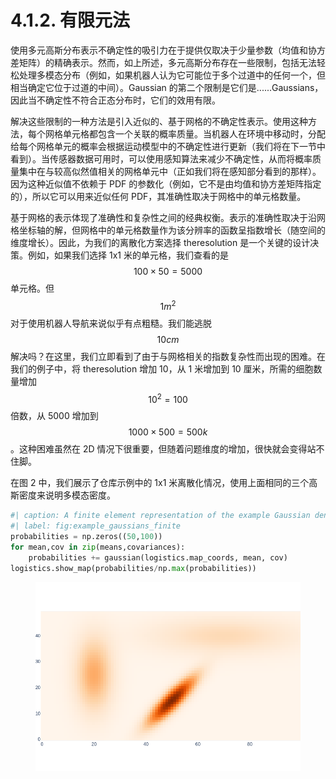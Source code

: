 # 4.1.2. 有限元法

使用多元高斯分布表示不确定性的吸引力在于提供仅取决于少量参数（均值和协方差矩阵）的精确表示。然而，如上所述，多元高斯分布存在一些限制，包括无法轻松处理多模态分布（例如，如果机器人认为它可能位于多个过道中的任何一个，但相当确定它位于过道的中间）。Gaussian 的第二个限制是它们是......Gaussians，因此当不确定性不符合正态分布时，它们的效用有限。

解决这些限制的一种方法是引入近似的、基于网格的不确定性表示。使用这种方法，每个网格单元格都包含一个关联的概率质量。当机器人在环境中移动时，分配给每个网格单元的概率会根据运动模型中的不确定性进行更新（我们将在下一节中看到）。当传感器数据可用时，可以使用感知算法来减少不确定性，从而将概率质量集中在与较高似然值相关的网格单元中（正如我们将在感知部分看到的那样）。因为这种近似值不依赖于 PDF 的参数化（例如，它不是由均值和协方差矩阵指定的），所以它可以用来近似任何 PDF，其准确性取决于网格中的单元格数量。

基于网格的表示体现了准确性和复杂性之间的经典权衡。表示的准确性取决于沿网格坐标轴的解，但网格中的单元格数量作为该分辨率的函数呈指数增长（随空间的维度增长）。因此，为我们的离散化方案选择 theresolution 是一个关键的设计决策。例如，如果我们选择 1x1 米的单元格，我们查看的是$$100\times50=5000$$
单元格。但$$1m^2$$
对于使用机器人导航来说似乎有点粗糙。我们能逃脱$$10cm$$
解决吗？在这里，我们立即看到了由于与网格相关的指数复杂性而出现的困难。在我们的例子中，将 theresolution 增加 10，从 1 米增加到 10 厘米，所需的细胞数量增加$$10^2=100$$
倍数，从 5000 增加到$$1000\times500=500k$$
。这种困难虽然在 2D 情况下很重要，但随着问题维度的增加，很快就会变得站不住脚。

在图 2 中，我们展示了仓库示例中的 1x1 米离散化情况，使用上面相同的三个高斯密度来说明多模态密度。

```python
#| caption: A finite element representation of the example Gaussian densities.
#| label: fig:example_gaussians_finite
probabilities = np.zeros((50,100))
for mean,cov in zip(means,covariances):
    probabilities += gaussian(logistics.map_coords, mean, cov)
logistics.show_map(probabilities/np.max(probabilities))
```

<figure><img src="../../.gitbook/assets/image (26).png" alt=""><figcaption></figcaption></figure>

